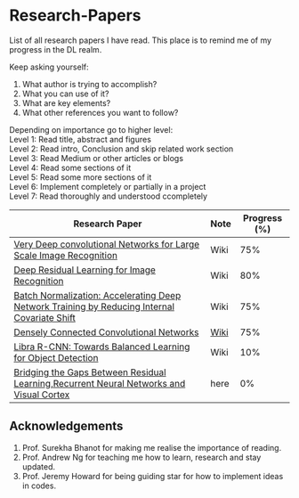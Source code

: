 # Research-Papers
List of all research papers I have read.
This place is to remind me of my progress in the DL realm.

Keep asking yourself:
1. What author is trying to accomplish?
2. What you can use of it?
3. What are key elements?
4. What other references you want to follow?

Depending on importance go to higher level:\
Level 1: Read title, abstract and figures\
Level 2: Read intro, Conclusion and skip related work section\
Level 3: Read Medium or other articles or blogs\
Level 4: Read some sections of it\
Level 5: Read some more sections of it\
Level 6: Implement completely or partially in a project\
Level 7: Read thoroughly and understood ccompletely

| Research Paper                                                                       |Note| Progress (%) |
|--------------------------------------------------------------------------------------|----|--------------|
|[Very Deep convolutional Networks for Large Scale Image Recognition](https://arxiv.org/pdf/1409.1556.pdf)|Wiki|75%|
|[Deep Residual Learning for Image Recognition](https://arxiv.org/pdf/1512.03385.pdf)|Wiki|80%|
|[Batch Normalization: Accelerating Deep Network Training by Reducing Internal Covariate Shift](https://arxiv.org/pdf/1502.03167)|Wiki|75%|
|[Densely Connected Convolutional Networks](https://arxiv.org/pdf/1608.06993.pdf)      |[Wiki](https://github.com/tnzl/Research-Papers/wiki/Densely-Connected-Convolutional-Networks)|           75%|
|[Libra R-CNN: Towards Balanced Learning for Object Detection](https://arxiv.org/pdf/1904.02701)|Wiki|10%|
|[Bridging the Gaps Between Residual Learning,Recurrent Neural Networks and Visual Cortex](https://arxiv.org/pdf/1604.03640.pdf)      |here|            0%|

## Acknowledgements
1. Prof. Surekha Bhanot for making me realise the importance of reading.
2. Prof. Andrew Ng for teaching me how to learn, research and stay updated.
3. Prof. Jeremy Howard for being guiding star for how to implement ideas in codes.
